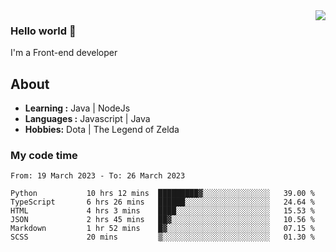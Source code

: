 <img align='right' src="https://github-readme-stats.vercel.app/api?username=jumodada&show_icons=true&theme=vue">

### Hello world 👋

I'm a Front-end developer 
    
## About
-  **Learning :** Java | NodeJs
-  **Languages :** Javascript | Java
-  **Hobbies:** Dota | The Legend of Zelda

### My code time

<!--START_SECTION:waka-->

```text
From: 19 March 2023 - To: 26 March 2023

Python           10 hrs 12 mins  █████████▓░░░░░░░░░░░░░░░   39.00 %
TypeScript       6 hrs 26 mins   ██████░░░░░░░░░░░░░░░░░░░   24.64 %
HTML             4 hrs 3 mins    ████░░░░░░░░░░░░░░░░░░░░░   15.53 %
JSON             2 hrs 45 mins   ██▓░░░░░░░░░░░░░░░░░░░░░░   10.56 %
Markdown         1 hr 52 mins    █▓░░░░░░░░░░░░░░░░░░░░░░░   07.15 %
SCSS             20 mins         ▒░░░░░░░░░░░░░░░░░░░░░░░░   01.30 %
```

<!--END_SECTION:waka-->
